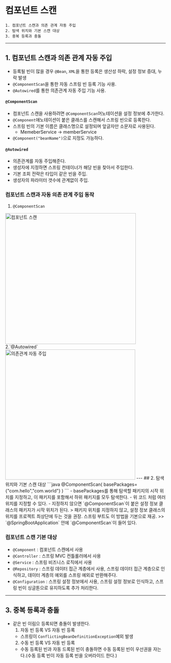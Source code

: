# 컴포넌트 스캔
```
1. 컴포넌트 스캔과 의존 관계 자동 주입
2. 탐색 위치와 기본 스캔 대상
3. 중복 등록과 충돌
```
---
## 1. 컴포넌트 스캔과 의존 관계 자동 주입
- 등록될 빈이 많을 경우 `@Bean`, `XML`을 통한 등록은 생산성 하락, 설정 정보 증대, 누락 발생
- `@ComponentScan`을 통한 자동 스프링 빈 등록 기능 사용.
- `@Autowired`를 통한 의존관계 자동 주입 기능 사용.

#### `@ComponentScan`
- 컴포넌트 스캔을 사용하려면 `@ComponentScan`어노테이션을 설정 정보에 추가한다.
- `@Component`애노테이션이 붙은 클래스를 스캔해서 스프링 빈으로 등록한다.
- 스프링 빈의 기본 이름은 클래스명으로 설정되며 앞글자만 소문자로 사용된다.
    - MemeberService -> memberService
- `@Component("beanName")`으로 지정도 가능하다.

#### `@Autowired`
- 의존관계를 자동 주입해준다.
- 생성자에 지정하면 스프링 컨테이너가 해당 빈을 찾아서 주입한다.
- 기본 조회 전략은 타입이 같은 빈을 주입.
- 생성자의 파라미터 갯수에 관계없이 주입.


### 컴포넌트 스캔과 자동 의존 관계 주입 동작
1. `@ComponentScan`
<img width="410" alt="컴포넌트 스캔" src="https://user-images.githubusercontent.com/20774279/152462055-644223e4-4d7c-400f-b2fa-331f6845238b.png">
2.`@Autowired`
<img width="408" alt="의존관계 자동 주입" src="https://user-images.githubusercontent.com/20774279/152462062-0b5aa8b3-1956-46e5-be1b-e7b450d56f4f.png">
---
## 2. 탐색 위치와 기본 스캔 대상
```java
@ComponentScan(
    basePackages={"com.hello","com.world"}
)
```
- basePackages를 통해 탐색할 패키지의 시작 위치를 지정하고, 이 패키지를 포함해서 하위 패키지를 모두 탐색한다.
- 위 코드 처럼 여러 위치를 지정할 수 있다.
- 지정하지 않으면 `@ComponentScan`이 붙은 설정 정보 클래스의 패키지가 시작 위치가 된다.
> 패키지 위치를 지정하지 않고, 설정 정보 클래스의 위치를 프로젝트 최상단에 두는 것을 권장. 스프링 부트도 이 방법을 기본으로 재공.
>> `@SpringBootApplication` 안에 `@ComponentScan`이 들어 있다.


### 컴포넌트 스캔 기본 대상
- `@Component` : 컴포넌트 스캔에서 사용
- `@Controller` : 스프링 MVC 컨틀롤러에서 사용
- `@Service` : 스프링 비즈니스 로직에서 사용
- `@Repository` : 스프링 데이터 접근 계층에서 사용, 스프링 데이터 접근 계층으로 인식하고, 데이터 계층의 예외를 스프링 예외로 반환해주다.
- `@Configuration` : 스프링 설정 정보에서 사용, 스프링 설정 정보로 인식하고, 스프링 빈이 싱글톤으로 유지하도록 추가 처리한다. 
---
## 3. 중복 등록과 충돌
- 같은 빈 이림으 등록되면 충돌이 발생한다.
  1. 자동 빈 등록 VS 자동 빈 등록
    - 스프링이 `ConflictingBeanDefinitionException`예외 발생 
  2. 수동 빈 등록 VS 자동 빈 등록
    - 수동 등록된 빈과 자동 드록된 빈이 충돌하면 수동 등록된 빈이 우선권을 자는다.(수동 등록 빈이 자동 등록 빈을 오버라이드 한다.)











